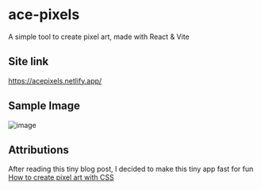 
# ace-pixels
A simple tool to create pixel art, made with React &amp; Vite

## Site link
https://acepixels.netlify.app/

## Sample Image
![image](https://user-images.githubusercontent.com/49946791/157809885-e36216e7-6bc9-4344-976c-11cdcf7c1039.png)

## Attributions
After reading this tiny blog post, I decided to make this tiny app fast for fun 
[How to create pixel art with CSS](https://s4ch1.hashnode.dev/how-to-create-pixel-art-with-css)
